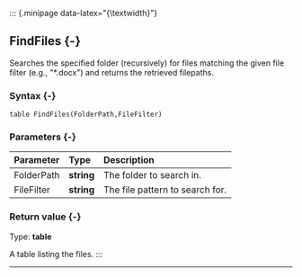 ::: {.minipage data-latex="{\textwidth}"}
## FindFiles {-}

Searches the specified folder (recursively) for files matching the given file filter (e.g., "*.docx") and returns the retrieved filepaths.

### Syntax {-}

```{sql}
table FindFiles(FolderPath,FileFilter)
```

### Parameters {-}

**Parameter** | **Type** | **Description**
| :-- | :-- | :-- |
FolderPath | **string** | The folder to search in.
FileFilter | **string** | The file pattern to search for.

### Return value {-}

Type: **table**

A table listing the files.
:::

***
